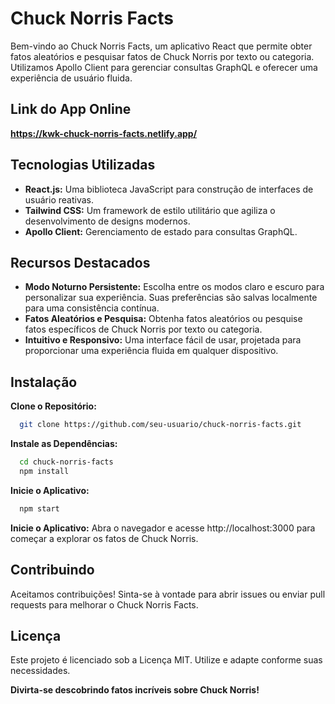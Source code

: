 
# Chuck Norris Facts

Bem-vindo ao Chuck Norris Facts, um aplicativo React que permite obter fatos aleatórios e pesquisar fatos de Chuck Norris por texto ou categoria. Utilizamos Apollo Client para gerenciar consultas GraphQL e oferecer uma experiência de usuário fluida.

## Link do App Online
**https://kwk-chuck-norris-facts.netlify.app/**

## Tecnologias Utilizadas

- **React.js:** Uma biblioteca JavaScript para construção de interfaces de usuário reativas.
- **Tailwind CSS:** Um framework de estilo utilitário que agiliza o desenvolvimento de designs modernos.
- **Apollo Client:** Gerenciamento de estado para consultas GraphQL.

## Recursos Destacados

- **Modo Noturno Persistente:** Escolha entre os modos claro e escuro para personalizar sua experiência. Suas preferências são salvas localmente para uma consistência contínua.
- **Fatos Aleatórios e Pesquisa:** Obtenha fatos aleatórios ou pesquise fatos específicos de Chuck Norris por texto ou categoria.
- **Intuitivo e Responsivo:** Uma interface fácil de usar, projetada para proporcionar uma experiência fluida em qualquer dispositivo.
## Instalação

**Clone o Repositório:**
```bash
  git clone https://github.com/seu-usuario/chuck-norris-facts.git
```
    
**Instale as Dependências:**
```bash
  cd chuck-norris-facts
  npm install
```
    
**Inicie o Aplicativo:**

```bash
  npm start
```

**Inicie o Aplicativo:**
Abra o navegador e acesse http://localhost:3000 para começar a explorar os fatos de Chuck Norris.
## Contribuindo

Aceitamos contribuições! Sinta-se à vontade para abrir issues ou enviar pull requests para melhorar o Chuck Norris Facts.


## Licença

Este projeto é licenciado sob a Licença MIT. Utilize e adapte conforme suas necessidades.

**Divirta-se descobrindo fatos incríveis sobre Chuck Norris!**